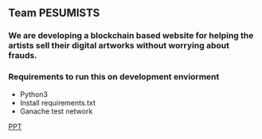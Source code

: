 ## Team PESUMISTS

### We are developing a blockchain based website for helping the artists sell their digital artworks without worrying about frauds.

### Requirements to run this on development enviorment
- Python3
- Install requirements.txt
- Ganache test network

[PPT](https://www.canva.com/design/DAF7xxHge-s/HUpJoV3hyiFRvwTKhBl5jQ/view)

